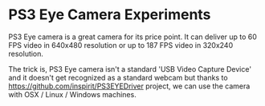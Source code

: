 # PS3 Eye Camera Experiments

PS3 Eye camera is a great camera for its price point. It can deliver up to 60 FPS video in 640x480 resolution or up to 187 FPS video in 320x240 resolution.

The trick is, PS3 Eye camera isn't a standard 'USB Video Capture Device' and it doesn't get recognized as a standard webcam but thanks to <https://github.com/inspirit/PS3EYEDriver> project, we can use the camera with OSX / Linux / Windows machines.
